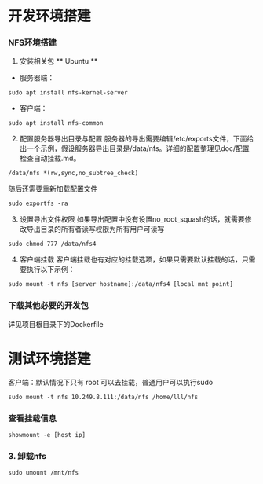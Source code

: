 # 开发环境搭建
### NFS环境搭建
1. 安装相关包
** Ubuntu **
- 服务器端：
```
sudo apt install nfs-kernel-server
```
- 客户端：
```
sudo apt install nfs-common
```
2. 配置服务器导出目录与配置
服务器的导出需要编辑/etc/exports文件，下面给出一个示例，假设服务器导出目录是/data/nfs。详细的配置整理见doc/配置检查自动挂载.md。
```
/data/nfs *(rw,sync,no_subtree_check)
```
随后还需要重新加载配置文件
```
sudo exportfs -ra
```

3. 设置导出文件权限
如果导出配置中没有设置no_root_squash的话，就需要修改导出目录的所有者读写权限为所有用户可读写
```
sudo chmod 777 /data/nfs4
```

4. 客户端挂载
客户端挂载也有对应的挂载选项，如果只需要默认挂载的话，只需要执行以下示例：
```
sudo mount -t nfs [server hostname]:/data/nfs4 [local mnt point]
```

### 下载其他必要的开发包
详见项目根目录下的Dockerfile

# 测试环境搭建


客户端：默认情况下只有 root 可以去挂载，普通用户可以执行sudo
```
sudo mount -t nfs 10.249.8.111:/data/nfs /home/lll/nfs
```
### 查看挂载信息
```
showmount -e [host ip]
```

### 3. 卸载nfs
```
sudo umount /mnt/nfs
```


